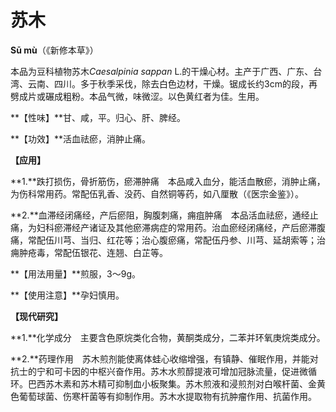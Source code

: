 # 苏木

**Sū mù**（《新修本草》）

本品为豆科植物苏木*Caesalpinia sappan* L.的干燥心材。主产于广西、广东、台湾、云南、四川。多于秋季采伐，除去白色边材，干燥。锯成长约3cm的段，再劈成片或碾成粗粉。本品气微，味微涩。以色黄红者为佳。生用。

**【性味】**甘、咸，平。归心、肝、脾经。

**【功效】**活血祛瘀，消肿止痛。

**【应用】**

**1.**跌打损伤，骨折筋伤，瘀滞肿痛　本品咸入血分，能活血散瘀，消肿止痛，为伤科常用药。常配伍乳香、没药、自然铜等药，如八厘散（《医宗金鉴》）。

**2.**血滞经闭痛经，产后瘀阻，胸腹刺痛，痈疽肿痛　本品活血祛瘀，通经止痛，为妇科瘀滞经产诸证及其他瘀滞病症的常用药。治血瘀经闭痛经，产后瘀滞腹痛，常配伍川芎、当归、红花等；治心腹瘀痛，常配伍丹参、川芎、延胡索等；治痈肿疮毒，常配伍银花、连翘、白芷等。

**【用法用量】**煎服，3～9g。

**【使用注意】**孕妇慎用。

**【现代研究】**

**1.**化学成分　主要含色原烷类化合物，黄酮类成分，二苯并环氧庚烷类成分。

**2.**药理作用　苏木煎剂能使离体蛙心收缩增强，有镇静、催眠作用，并能对抗士的宁和可卡因的中枢兴奋作用。苏木水煎醇提液可增加冠脉流量，促进微循环。巴西苏木素和苏木精可抑制血小板聚集。苏木煎液和浸煎剂对白喉杆菌、金黄色葡萄球菌、伤寒杆菌等有抑制作用。苏木水提取物有抗肿瘤作用、抗菌作用。